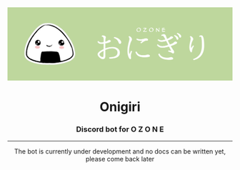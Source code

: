 <img src="./doc/ReadMeBanner.png" />

<div align="center">

# Onigiri

### Discord bot for O Z O N E

---

The bot is currently under development and no docs can be written yet, please come back later
